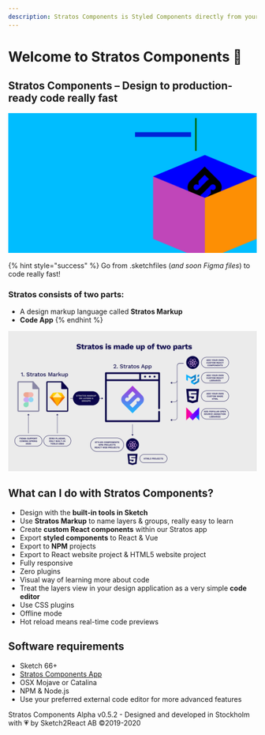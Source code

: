 ```yaml
---
description: Stratos Components is Styled Components directly from your design application
---
```


# Welcome to Stratos Components 🏡

## Stratos Components – Design to production-ready code really fast

![](.gitbook/assets/1.png)

{% hint style="success" %}
Go from .sketchfiles \(_and soon Figma files_\) to code really fast!

### Stratos consists of two parts:

* A design markup language called **Stratos Markup**
* **Code App**
{% endhint %}

![](.gitbook/assets/stratosis-2x.png)

## What can I do with Stratos Components?

* Design with the **built-in tools in Sketch**
* Use **Stratos Markup** to name layers & groups, really easy to learn
* Create **custom React components** within our Stratos app
* Export **styled components** to React & Vue
* Export to **NPM** projects
* Export to React website project & HTML5 website project
* Fully responsive
* Zero plugins
* Visual way of learning more about code
* Treat the layers view in your design application as a very simple **code editor**
* Use CSS plugins
* Offline mode
* Hot reload means real-time code previews

## Software requirements

* Sketch 66+
* [Stratos Components App](https://gumroad.com/l/stratosapps)
* OSX Mojave or Catalina
* NPM & Node.js
* Use your preferred external code editor for more advanced features

Stratos Components Alpha v0.5.2 - Designed and developed in Stockholm with 💗 by Sketch2React AB ©2019-2020

